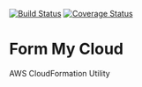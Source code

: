 [![Build Status](https://travis-ci.org/logikone/form_my_cloud.svg)](https://travis-ci.org/logikone/form_my_cloud)
[![Coverage Status](https://coveralls.io/repos/github/logikone/form_my_cloud/badge.svg)](https://coveralls.io/github/logikone/form_my_cloud)
# Form My Cloud
AWS CloudFormation Utility
